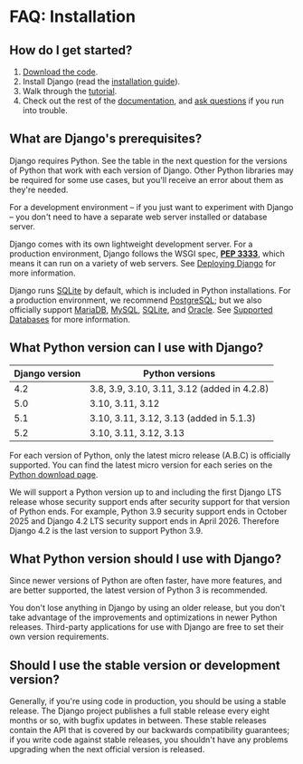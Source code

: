 # FAQ: Installation

## How do I get started?

1. [Download the code](https://www.djangoproject.com/download/).
2. Install Django (read the [installation guide](../../intro/install/)).
3. Walk through the [tutorial](../../intro/tutorial01/).
4. Check out the rest of the [documentation](../../), and [ask questions](https://www.djangoproject.com/community/) if you run into trouble.

## What are Django's prerequisites?

Django requires Python. See the table in the next question for the versions of Python that work with each version of Django. Other Python libraries may be required for some use cases, but you'll receive an error about them as they're needed.

For a development environment – if you just want to experiment with Django – you don't need to have a separate web server installed or database server.

Django comes with its own lightweight development server. For a production environment, Django follows the WSGI spec, [**PEP 3333**](https://peps.python.org/pep-3333/), which means it can run on a variety of web servers. See [Deploying Django](../../howto/deployment/) for more information.

Django runs [SQLite](https://www.sqlite.org/) by default, which is included in Python installations. For a production environment, we recommend [PostgreSQL](https://www.postgresql.org/); but we also officially support [MariaDB](https://mariadb.org/), [MySQL](https://www.mysql.com/), [SQLite](https://www.sqlite.org/), and [Oracle](https://www.oracle.com/). See [Supported Databases](../../ref/databases/) for more information.

## What Python version can I use with Django?

| Django version | Python versions |
|---------------|-----------------|
| 4.2 | 3.8, 3.9, 3.10, 3.11, 3.12 (added in 4.2.8) |
| 5.0 | 3.10, 3.11, 3.12 |
| 5.1 | 3.10, 3.11, 3.12, 3.13 (added in 5.1.3) |
| 5.2 | 3.10, 3.11, 3.12, 3.13 |

For each version of Python, only the latest micro release (A.B.C) is officially supported. You can find the latest micro version for each series on the [Python download page](https://www.python.org/downloads/).

We will support a Python version up to and including the first Django LTS release whose security support ends after security support for that version of Python ends. For example, Python 3.9 security support ends in October 2025 and Django 4.2 LTS security support ends in April 2026. Therefore Django 4.2 is the last version to support Python 3.9.

## What Python version should I use with Django?

Since newer versions of Python are often faster, have more features, and are better supported, the latest version of Python 3 is recommended.

You don't lose anything in Django by using an older release, but you don't take advantage of the improvements and optimizations in newer Python releases. Third-party applications for use with Django are free to set their own version requirements.

## Should I use the stable version or development version?

Generally, if you're using code in production, you should be using a stable release. The Django project publishes a full stable release every eight months or so, with bugfix updates in between. These stable releases contain the API that is covered by our backwards compatibility guarantees; if you write code against stable releases, you shouldn't have any problems upgrading when the next official version is released.